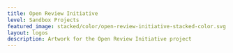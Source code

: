 ```yaml
---
title: Open Review Initiative
level: Sandbox Projects
featured_image: stacked/color/open-review-initiative-stacked-color.svg
layout: logos
description: Artwork for the Open Review Initiative project
---
```


